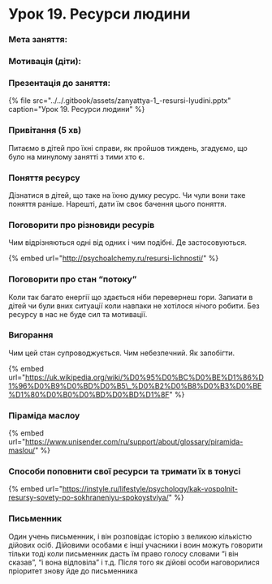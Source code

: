 # Урок 19. Ресурси людини

### Мета заняття: 

### Мотивація **\(діти\)**:

### Презентація до заняття:

{% file src="../../.gitbook/assets/zanyattya-1\_-resursi-lyudini.pptx" caption="Урок 19. Ресурси людини" %}

### Привітання \(5 хв\)

Питаємо в дітей про їхні справи, як пройшов тиждень, згадуємо, що було на минулому занятті з тими хто є.

### Поняття ресурсу

Дізнатися в дітей, що таке на їхню думку ресурс. Чи чули вони таке поняття раніше. Нарешті, дати їм своє бачення цього поняття.

### **Поговорити про різновиди ресурів**

Чим відрізняються одні від одних і чим подібні. Де застосовуються.

{% embed url="http://psychoalchemy.ru/resursi-lichnosti/" %}

### **Поговорити про стан “потоку”**

Коли так багато енергії що здається ніби перевернеш гори. Запиати в дітей чи були вних ситуації коли навпаки не хотілося нічого робити. Без ресурсу в нас не буде сил та мотивації.

### **Вигорання**

Чим цей стан супроводжується. Чим небезпечний. Як запобігти.

{% embed url="https://uk.wikipedia.org/wiki/%D0%95%D0%BC%D0%BE%D1%86%D1%96%D0%B9%D0%BD%D0%B5\_%D0%B2%D0%B8%D0%B3%D0%BE%D1%80%D0%B0%D0%BD%D0%BD%D1%8F" %}

### **Піраміда маслоу**

{% embed url="https://www.unisender.com/ru/support/about/glossary/piramida-maslou/" %}

### **Способи поповнити свої ресурси та тримати їх в тонусі**

{% embed url="https://instyle.ru/lifestyle/psychology/kak-vospolnit-resursy-sovety-po-sokhraneniyu-spokoystviya/" %}

### **Письменник**

Один учень письменник, і він розповідає історію з великою кількістю дійових осіб. Дійовими особами є інші учасники і воин можуть говорити тільки тоді коли письменник дасть їм право голосу словами “і він сказав”, “і вона відповіла” і т.д. Після того як дійові особи наговорилися пріоритет знову йде до письменника

